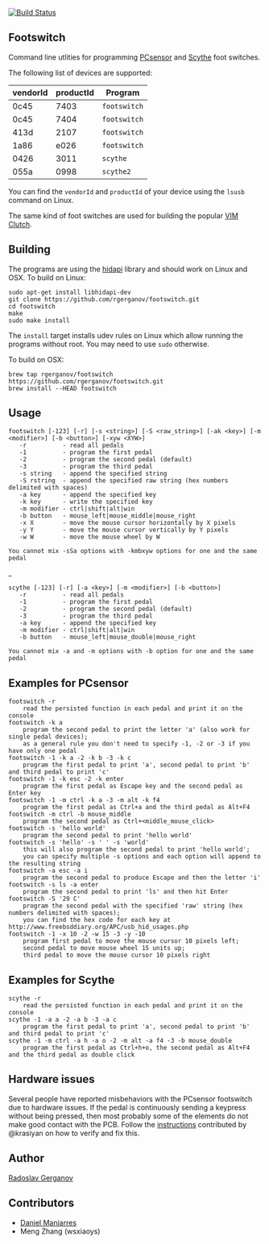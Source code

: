 [![Build Status](https://github.com/rgerganov/footswitch/workflows/CI/badge.svg)](https://github.com/rgerganov/footswitch/actions)

Footswitch
----------

Command line utlities for programming [PCsensor][1] and [Scythe](https://www.scythe-eu.com/en/products/pc-accessory/usb-foot-switch-ii.html) foot switches.

The following list of devices are supported:

| vendorId | productId | Program       |
| ---------|---------- | ------------- |
| 0c45     | 7403      | `footswitch`  |
| 0c45     | 7404      | `footswitch`  |
| 413d     | 2107      | `footswitch`  |
| 1a86     | e026      | `footswitch`  |
| 0426     | 3011      | `scythe`      |
| 055a     | 0998      | `scythe2`     |

You can find the `vendorId` and `productId` of your device using the `lsusb` command on Linux.

The same kind of foot switches are used for building the popular [VIM Clutch][2].

Building
--------

The programs are using the [hidapi][3] library and should work on Linux and OSX. To build on Linux:

    sudo apt-get install libhidapi-dev
    git clone https://github.com/rgerganov/footswitch.git
    cd footswitch
    make
    sudo make install

The `install` target installs udev rules on Linux which allow running the programs without root.
You may need to use `sudo` otherwise.

To build on OSX:

    brew tap rgerganov/footswitch https://github.com/rgerganov/footswitch.git
    brew install --HEAD footswitch

Usage
-----
    footswitch [-123] [-r] [-s <string>] [-S <raw_string>] [-ak <key>] [-m <modifier>] [-b <button>] [-xyw <XYW>]
       -r          - read all pedals
       -1          - program the first pedal
       -2          - program the second pedal (default)
       -3          - program the third pedal
       -s string   - append the specified string
       -S rstring  - append the specified raw string (hex numbers delimited with spaces)
       -a key      - append the specified key
       -k key      - write the specified key
       -m modifier - ctrl|shift|alt|win
       -b button   - mouse_left|mouse_middle|mouse_right
       -x X        - move the mouse cursor horizontally by X pixels
       -y Y        - move the mouse cursor vertically by Y pixels
       -w W        - move the mouse wheel by W

    You cannot mix -sSa options with -kmbxyw options for one and the same pedal
_

    scythe [-123] [-r] [-a <key>] [-m <modifier>] [-b <button>]
       -r          - read all pedals
       -1          - program the first pedal
       -2          - program the second pedal (default)
       -3          - program the third pedal
       -a key      - append the specified key
       -m modifier - ctrl|shift|alt|win
       -b button   - mouse_left|mouse_double|mouse_right

    You cannot mix -a and -m options with -b option for one and the same pedal

Examples for PCsensor
--------
    footswitch -r
        read the persisted function in each pedal and print it on the console
    footswitch -k a
        program the second pedal to print the letter 'a' (also work for single pedal devices);
        as a general rule you don't need to specify -1, -2 or -3 if you have only one pedal
    footswitch -1 -k a -2 -k b -3 -k c
        program the first pedal to print 'a', second pedal to print 'b' and third pedal to print 'c'
    footswitch -1 -k esc -2 -k enter
        program the first pedal as Escape key and the second pedal as Enter key
    footswitch -1 -m ctrl -k a -3 -m alt -k f4
        program the first pedal as Ctrl+a and the third pedal as Alt+F4
    footswitch -m ctrl -b mouse_middle
        program the second pedal as Ctrl+<middle_mouse_click>
    footswitch -s 'hello world'
        program the second pedal to print 'hello world'
    footswitch -s 'hello' -s ' ' -s 'world'
        this will also program the second pedal to print 'hello world';
        you can specify multiple -s options and each option will append to the resulting string
    footswitch -a esc -a i
        program the second pedal to produce Escape and then the letter 'i'
    footswitch -s ls -a enter
        program the second pedal to print 'ls' and then hit Enter
    footswitch -S '29 C'
        program the second pedal with the specified 'raw' string (hex numbers delimited with spaces);
        you can find the hex code for each key at http://www.freebsddiary.org/APC/usb_hid_usages.php
    footswitch -1 -x 10 -2 -w 15 -3 -y -10
        program first pedal to move the mouse cursor 10 pixels left;
        second pedal to move mouse wheel 15 units up;
        third pedal to move the mouse cursor 10 pixels right

Examples for Scythe
--------
    scythe -r
        read the persisted function in each pedal and print it on the console
    scythe -1 -a a -2 -a b -3 -a c
        program the first pedal to print 'a', second pedal to print 'b' and third pedal to print 'c'
    scythe -1 -m ctrl -a h -a o -2 -m alt -a f4 -3 -b mouse_double
        program the first pedal as Ctrl+h+o, the second pedal as Alt+F4 and the third pedal as double click

Hardware issues
--------
Several people have reported misbehaviors with the PCsensor footswitch due to hardware issues.
If the pedal is continuously sending a keypress without being pressed, then most probably some of
the elements do not make good contact with the PCB. Follow the [instructions][4] contributed by @krasiyan
on how to verify and fix this.

Author
-------
[Radoslav Gerganov](mailto:rgerganov@gmail.com)

Contributors
-------
* [Daniel Manjarres](mailto:danmanj@gmail.com)
* Meng Zhang (wsxiaoys)

[1]: http://www.pcsensor.com/index.php?_a=viewCat&catId=2
[2]: https://github.com/alevchuk/vim-clutch
[3]: http://www.signal11.us/oss/hidapi/
[4]: https://github.com/rgerganov/footswitch/issues/26#issuecomment-401429709
